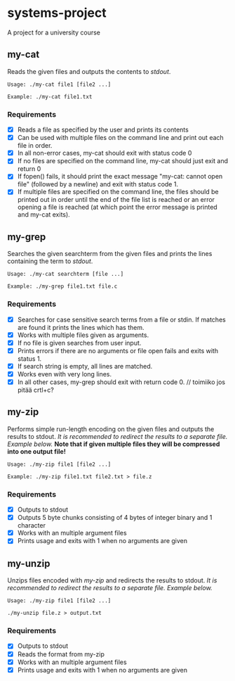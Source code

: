 # systems-project
A project for a university course

## my-cat
Reads the given files and outputs the contents to *stdout*.
```
Usage: ./my-cat file1 [file2 ...]

Example: ./my-cat file1.txt
```
### Requirements
- [X]   Reads a file as specified by the user and prints its contents
- [X]   Can be used with multiple files on the command line and print out each file in order.
- [X]   In all non-error cases, my-cat should exit with status code 0
- [X]   If no files are specified on the command line, my-cat should just exit and return 0
- [X]   If fopen() fails, it should print the exact message "my-cat: cannot open file" (followed by a newline) and exit with status code 1.
- [X]   If multiple files are specified on the command line, the files should be printed out in order until the end of the file list is reached or an error opening a file is reached (at which point the error message is printed and my-cat exits).

## my-grep
Searches the given searchterm from the given files and prints the lines containing the term to *stdout*.
```
Usage: ./my-cat searchterm [file ...]

Example: ./my-grep file1.txt file.c
```
### Requirements
- [X]   Searches for case sensitive search terms from a file or stdin. If matches are found it prints the lines which has them.
- [X]   Works with multiple files given as arguments.
- [X]   If no file is given searches from user input.
- [X]   Prints errors if there are no arguments or file open fails and exits with status 1.
- [X]   If search string is empty, all lines are matched.
- [X]   Works even with very long lines.
- [X]   In all other cases, my-grep should exit with return code 0.         // toimiiko jos pitää crtl+c?

## my-zip
Performs simple run-length encoding on the given files and outputs the results to stdout. *It is recommended to redirect the results to a separate file. Example below.* __Note that if given multiple files they will be compressed into one output file!__
```
Usage: ./my-zip file1 [file2 ...]

Example: ./my-zip file1.txt file2.txt > file.z
```
### Requirements
- [X]   Outputs to stdout
- [X]   Outputs 5 byte chunks consisting of 4 bytes of integer binary and 1 character
- [X]   Works with an multiple argument files
- [X]   Prints usage and exits with 1 when no arguments are given

## my-unzip
Unzips files encoded with *my-zip* and redirects the results to stdout. *It is recommended to redirect the results to a separate file. Example below.*
```
Usage: ./my-zip file1 [file2 ...]

./my-unzip file.z > output.txt
```
### Requirements
- [X]   Outputs to stdout
- [X]   Reads the format from my-zip
- [X]   Works with an multiple argument files
- [X]   Prints usage and exits with 1 when no arguments are given

